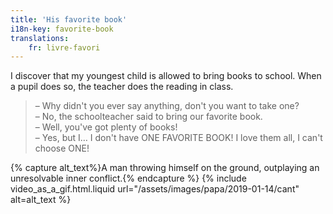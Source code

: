 ```yaml
---
title: 'His favorite book'
i18n-key: favorite-book
translations:
    fr: livre-favori
---
```


I discover that my youngest child is allowed to bring books to school. When a
pupil does so, the teacher does the reading in class.

<!-- more -->

> – Why didn't you ever say anything, don't you want to take one?  
> – No, the schoolteacher said to bring our favorite book.  
> – Well, you've got plenty of books!  
> – Yes, but I… I don't have ONE FAVORITE BOOK! I love them all, I can't choose
> ONE!

{% capture alt_text%}A man throwing himself on the ground, outplaying an
unresolvable inner conflict.{% endcapture %}
{% include video_as_a_gif.html.liquid
url="/assets/images/papa/2019-01-14/cant"
alt=alt_text
%}
